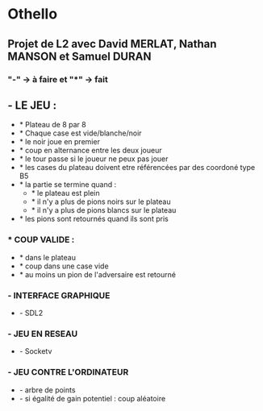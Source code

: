 <DOCTYPE html>
  <head>
  </head>
  <body>
    <h1>Othello</h1>
    <h2>Projet de L2 avec David MERLAT, Nathan MANSON et Samuel DURAN</h2>
    <h3>"-" -> à faire et "*" -> fait</h3>
    <h2>- LE JEU :</h2>
    <ul>
      <li>* Plateau de 8 par 8</li>
      <li>* Chaque case est vide/blanche/noir</li>
      <li>* le noir joue en premier</li>
      <li>* coup en alternance entre les deux joueur</li>
      <li>* le tour passe si le joueur ne peux pas jouer</li>
      <li>* les cases du plateau doivent etre référencées par des coordoné type B5</li>
      <li>* la partie se termine quand :
        <ul>
          <li>* le plateau est plein</li>
          <li>* il n'y a plus de pions noirs sur le plateau</li>
          <li>* il n'y a plus de pions blancs sur le plateau</li>
        </ul>
      </li>
      <li>* les pions sont retournés quand ils sont pris</li>
    </ul>
    <h3>* COUP VALIDE :</h3>
    <ul>
      <li>* dans le plateau</li>
      <li>* coup dans une case vide</li>
      <li>* au moins un pion de l'adversaire est retourné</li>
    </ul>
    <h3>- INTERFACE GRAPHIQUE</h3>
    <ul>
      <li>- SDL2</li>
    </ul>
    <h3>- JEU EN RESEAU</h3>
    <ul>
      <li>- Socketv</li>
    </ul>
    <h3>- JEU CONTRE L'ORDINATEUR</h3>
    <ul>
      <li>- arbre de points</li>
      <li>- si égalité de gain potentiel : coup aléatoire</li>
    </ul>
  </body>
</html>
